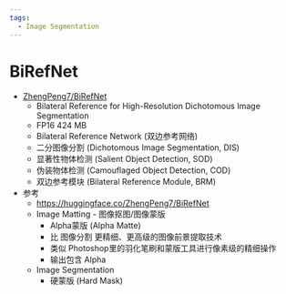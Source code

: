 ```yaml
---
tags:
  - Image Segmentation
---
```


# BiRefNet

- [ZhengPeng7/BiRefNet](https://github.com/ZhengPeng7/BiRefNet)
  - Bilateral Reference for High-Resolution Dichotomous Image Segmentation
  - FP16 424 MB
  - Bilateral Reference Network (双边参考网络)
  - 二分图像分割 (Dichotomous Image Segmentation, DIS)
  - 显著性物体检测 (Salient Object Detection, SOD)
  - 伪装物体检测 (Camouflaged Object Detection, COD)
  - 双边参考模块 (Bilateral Reference Module, BRM)
- 参考
  - https://huggingface.co/ZhengPeng7/BiRefNet
  - Image Matting - 图像抠图/图像蒙版
    - Alpha蒙版 (Alpha Matte)
    - 比 图像分割 更精细、更高级的图像前景提取技术
    - 类似 Photoshop里的羽化笔刷和蒙版工具进行像素级的精细操作
    - 输出包含 Alpha
  - Image Segmentation
    - 硬蒙版 (Hard Mask)
